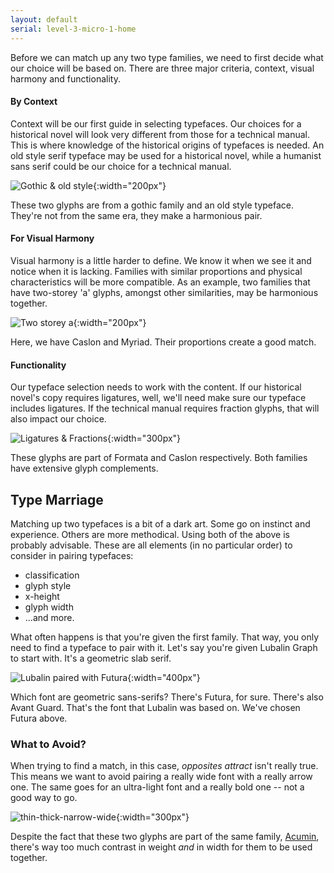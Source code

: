 ```yaml
---
layout: default
serial: level-3-micro-1-home
---
```

Before we can match up any two type families, we need to first decide what our choice will be based on. There are three major criteria, context, visual harmony and functionality.

#### By Context

Context will be our first guide in selecting typefaces. Our choices for a historical novel will look very different from those for a technical manual. This is where knowledge of the historical origins of typefaces is needed. An old style serif typeface may be used for a historical novel, while a humanist sans serif could be our choice for a technical manual.

![Gothic & old style]({{site.url}}/svg/gothic-old-style.svg "Gothic & old style"){:width="200px"}

These two glyphs are from a gothic family and an old style typeface. They're not from the same era, they make a harmonious pair.

#### For Visual Harmony

Visual harmony is a little harder to define. We know it when we see it and notice when it is lacking. Families with similar proportions and physical characteristics will be more compatible. As an example, two families that have two-storey 'a' glyphs, amongst other similarities, may be harmonious together.

![Two storey a]({{site.url}}/svg/two-storey-a.svg "Two storey a"){:width="200px"}

Here, we have Caslon and Myriad. Their proportions create a good match.

#### Functionality

Our typeface selection needs to work with the content. If our historical novel's copy requires ligatures, well, we'll need make sure our typeface includes ligatures. If the technical manual requires fraction glyphs, that will also impact our choice.

![Ligatures & Fractions]({{site.url}}/svg/ligature-fraction.svg "Ligatures & Fractions"){:width="300px"}

These glyphs are part of Formata and Caslon respectively. Both families have extensive glyph complements.

## Type Marriage

Matching up two typefaces is a bit of a dark art. Some go on instinct and experience. Others are more methodical. Using both of the above is probably advisable. These are all elements (in no particular order) to consider in pairing typefaces:

<ul class="hasBullets">
	<li>classification</li>
	<li>glyph style</li>
	<li>x-height</li>
	<li>glyph width</li>
	<li>...and more.</li>
</ul>

What often happens is that you're given the first family. That way, you only need to find a typeface to pair with it. Let's say you're given Lubalin Graph to start with. It's a geometric slab serif.

![Lubalin paired with Futura]({{site.url}}/svg/lubalin-futura-pairing.svg "Lubalin paired with Futura"){:width="400px"}

Which font are geometric sans-serifs? There's Futura, for sure. There's also Avant Guard. That's the font that Lubalin was based on. We've chosen Futura above.

### What to Avoid?

When trying to find a match, in this case, *opposites attract* isn't really true. This means we want to avoid pairing a really wide font with a really arrow one. The same goes for an ultra-light font and a really bold one -- not a good way to go.

![thin-thick-narrow-wide]({{site.url}}/svg/thin-thick-narrow-wide.svg "thin-thick-narrow-wide"){:width="300px"}

Despite the fact that these two glyphs are part of the same family, [Acumin](https://acumin.typekit.com), there's way too much contrast in weight *and* in width for them to be used together.